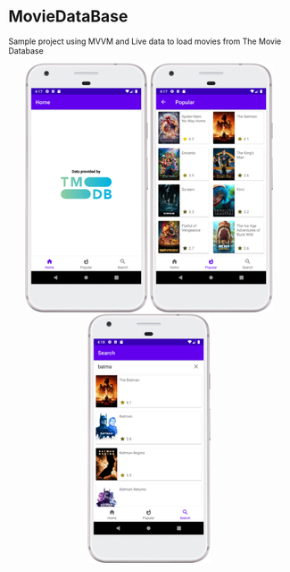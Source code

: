 # MovieDataBase
Sample project using MVVM and Live data to load movies from The Movie Database

<p align="center">
  <img src="https://github.com/bardurt/MovieDataBase/blob/master/screenshots/Screenshot_20220305_161738.png" width="220" alt="accessibility text">
  <img src="https://github.com/bardurt/MovieDataBase/blob/master/screenshots/Screenshot_20220305_161810.png" width="220" alt="accessibility text">
  <img src="https://github.com/bardurt/MovieDataBase/blob/master/screenshots/Screenshot_20220305_161837.png" width="220" alt="accessibility text">
</p>
